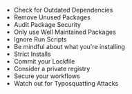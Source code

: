 - Check for Outdated Dependencies
- Remove Unused Packages
- Audit Package Security
- Only use Well Maintained Packages
- Ignore Run Scripts
- Be mindful about what you're installing
- Strict Installs
- Commit your Lockfile
- Consider a private registry
- Secure your workflows
- Watch out for Typosquatting Attacks

